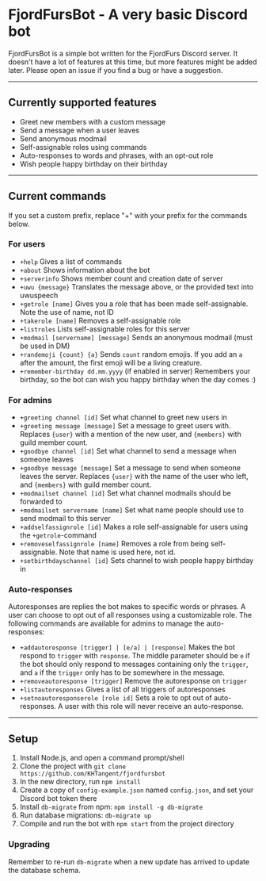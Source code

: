 # FjordFursBot - A very basic Discord bot

FjordFursBot is a simple bot written for the FjordFurs Discord server. It doesn't have a lot of features at this time, but more features might be added later. Please open an issue if you find a bug or have a suggestion. 
 
----------

## Currently supported features
- Greet new members with a custom message
- Send a message when a user leaves
- Send anonymous modmail
- Self-assignable roles using commands
- Auto-responses to words and phrases, with an opt-out role
- Wish people happy birthday on their birthday

----------

## Current commands
If you set a custom prefix, replace "+" with your prefix for the commands below.

### For users
- `+help` Gives a list of commands
- `+about` Shows information about the bot
- `+serverinfo` Shows member count and creation date of server
- `+uwu {message}` Translates the message above, or the provided text into uwuspeech
- `+getrole [name]` Gives you a role that has been made self-assignable. Note the use of name, not ID
- `+takerole [name]` Removes a self-assignable role
- `+listroles` Lists self-assignable roles for this server
- `+modmail [servername] [message]` Sends an anonymous modmail (must be used in DM)
- `+randemoji {count} {a}` Sends `count` random emojis. If you add an `a` after the amount, the first emoji will be a living creature.
- `+remember-birthday dd.mm.yyyy` (if enabled in server) Remembers your birthday, so the bot can wish you happy birthday when the day comes :)

### For admins
- `+greeting channel [id]` Set what channel to greet new users in
- `+greeting message [message]` Set a message to greet users with. Replaces `{user}` with a mention of the new user, and `{members}` with guild member count.
- `+goodbye channel [id]` Set what channel to send a message when someone leaves
- `+goodbye message [message]` Set a message to send when someone leaves the server. Replaces `{user}` with the name of the user who left, and `{members}` with guild member count.
- `+modmailset channel [id]` Set what channel modmails should be forwarded to
- `+modmailset servername [name]` Set what name people should use to send modmail to this server
- `+addselfassignrole [id]` Makes a role self-assignable for users using the `+getrole`-command
- `+removeselfassignrole [name]` Removes a role from being self-assignable. Note that name is used here, not id.
- `+setbirthdayschannel [id]` Sets channel to wish people happy birthday in

### Auto-responses
Autoresponses are replies the bot makes to specific words or phrases. A user can choose to opt out of all responses using a customizable role. The following commands are available for admins to manage the auto-responses: 
- `+addautoresponse [trigger] | [e/a] | [response]` Makes the bot respond to `trigger` with `response`. The middle parameter should be `e` if the bot should only respond to messages containing only the `trigger`, and `a` if the `trigger` only has to be somewhere in the message.
 - `+removeautoresponse [trigger]` Remove the autoresponse on `trigger`
 - `+listautoresponses` Gives a list of all triggers of autoresponses
 - `+setnoautoresponserole [role id]` Sets a role to opt out of auto-responses. A user with this role will never receive an auto-response. 

----------

## Setup
1. Install Node.js, and open a command prompt/shell
2. Clone the project with `git clone https://github.com/KHTangent/fjordfursbot`
3. In the new directory, run `npm install`
4. Create a copy of `config-example.json` named `config.json`, and set your Discord bot token there
5. Install `db-migrate` from npm: `npm install -g db-migrate`
6. Run database migrations: `db-migrate up`
7. Compile and run the bot with `npm start` from the project directory

### Upgrading
Remember to re-run `db-migrate` when a new update has arrived to update the database schema.
